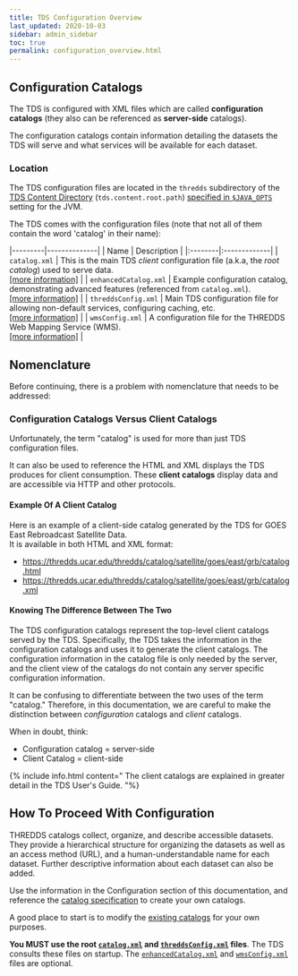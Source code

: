 ```yaml
---
title: TDS Configuration Overview
last_updated: 2020-10-03
sidebar: admin_sidebar
toc: true
permalink: configuration_overview.html
---
```


## Configuration Catalogs  

The TDS is configured with XML files which are called **configuration catalogs** (they also can be referenced as **server-side** catalogs).

The configuration catalogs contain information detailing the datasets the TDS will serve and what services will be available for each dataset. 

### Location 

The TDS configuration files are located in the `thredds` subdirectory of the [TDS Content Directory](tds_content_directory.html) (`tds.content.root.path`) [specified in `$JAVA_OPTS`](jvm_settings.html#tds-content-directory) setting for the JVM.

The TDS comes with the configuration files (note that not all of them contain the word 'catalog' in their name): 

|---------|--------------|
| Name | Description |
|:--------|:-------------|
| `catalog.xml` | This is the main TDS _client_ configuration file (a.k.a, the _root catalog_) used to serve data. <br/>[[more information]](catalog.html) |
| `enhancedCatalog.xml` | Example configuration catalog, demonstrating advanced features (referenced from `catalog.xml`).<br/>[[more information]](enhanced_catalog.html)  |
| `threddsConfig.xml` | Main TDS configuration file for allowing non-default services, configuring caching, etc.<br/>[[more information]](thredds_config.html) |
| `wmsConfig.xml` | A configuration file for the THREDDS Web Mapping Service (WMS).<br>[[more information]](wms_ref.html) |

## Nomenclature

Before continuing, there is a problem with nomenclature that needs to be addressed:

### Configuration Catalogs Versus Client Catalogs
Unfortunately, the term "catalog" is used for more than just TDS configuration files.  

It can also be used to reference the HTML and XML displays the TDS produces for client consumption.
These **client catalogs** display data and are accessible via HTTP and other protocols.

#### Example Of A Client Catalog

Here is an example of a client-side catalog generated by the TDS for GOES East Rebroadcast Satellite Data.  
It is available in both HTML and XML format:

* <https://thredds.ucar.edu/thredds/catalog/satellite/goes/east/grb/catalog.html>
* <https://thredds.ucar.edu/thredds/catalog/satellite/goes/east/grb/catalog.xml>

#### Knowing The Difference Between The Two

The TDS configuration catalogs represent the top-level client catalogs served by the TDS. 
Specifically, the TDS takes the information in the configuration catalogs and uses it to generate the client catalogs.
The configuration information in the catalog file is only needed by the server, and the client view of the catalogs do not contain any server specific configuration information. 

It can be confusing to differentiate between the two uses of the term "catalog."
Therefore, in this documentation, we are careful to make the distinction between *configuration* catalogs and *client* catalogs.

When in doubt, think:
* Configuration catalog = server-side
* Client Catalog = client-side

{% include info.html content="
The client catalogs are explained in greater detail in the TDS User's Guide.
"%} 

## How To Proceed With Configuration

THREDDS catalogs collect, organize, and describe accessible datasets. 
They provide a hierarchical structure for organizing the datasets as well as an access method (URL), and a human-understandable name for each dataset. 
Further descriptive information about each dataset can also be added.

Use the information in the Configuration section of this documentation, and reference the [catalog specification](server_side_catalog_specification.html) to create your own catalogs.

A good place to start is to modify the [existing catalogs](#location) for your own purposes.

**You MUST use the root [`catalog.xml`](catalog.html) and [`threddsConfig.xml`](enhanced_catalog.html) files**. 
The TDS consults these files on startup.
The [`enhancedCatalog.xml`](enhanced_catalog.html) and [`wmsConfig.xml`](wms_ref.html) files are optional.